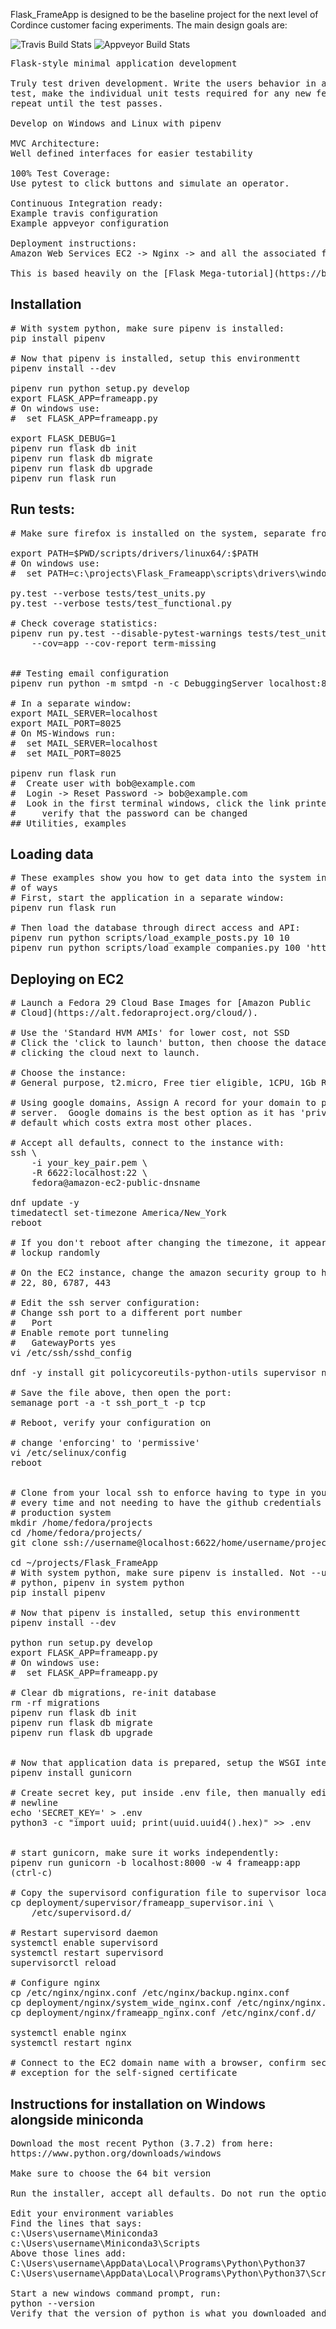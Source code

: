 Flask_FrameApp is designed to be the baseline project for the next level
of Cordince customer facing experiments. The main design goals are:

![Travis Build Stats](https://travis-ci.com/NathanHarrington/Flask_FrameApp.svg?branch=master)
![Appveyor Build Stats](https://ci.appveyor.com/api/projects/status/mojjlxt7dg5s2s6a/branch/master?svg=true)
<pre>
Flask-style minimal application development 

Truly test driven development. Write the users behavior in a functional
test, make the individual unit tests required for any new features,
repeat until the test passes.

Develop on Windows and Linux with pipenv

MVC Architecture:
Well defined interfaces for easier testability

100% Test Coverage:
Use pytest to click buttons and simulate an operator.

Continuous Integration ready:
Example travis configuration
Example appveyor configuration

Deployment instructions:
Amazon Web Services EC2 -> Nginx -> and all the associated free tier goodness

This is based heavily on the [Flask Mega-tutorial](https://blog.miguelgrinberg.com/post/the-flask-mega-tutorial-part-i-hello-world)
</pre>

## Installation
<pre>
# With system python, make sure pipenv is installed:
pip install pipenv

# Now that pipenv is installed, setup this environmentt 
pipenv install --dev

pipenv run python setup.py develop
export FLASK_APP=frameapp.py
# On windows use:
#  set FLASK_APP=frameapp.py

export FLASK_DEBUG=1
pipenv run flask db init
pipenv run flask db migrate
pipenv run flask db upgrade
pipenv run flask run
</pre>

## Run tests:
<pre>
# Make sure firefox is installed on the system, separate from the geckodriver

export PATH=$PWD/scripts/drivers/linux64/:$PATH
# On windows use:
#  set PATH=c:\projects\Flask_Frameapp\scripts\drivers\windows64\;%PATH%

py.test --verbose tests/test_units.py
py.test --verbose tests/test_functional.py

# Check coverage statistics:
pipenv run py.test --disable-pytest-warnings tests/test_units.py \
    --cov=app --cov-report term-missing


## Testing email configuration
pipenv run python -m smtpd -n -c DebuggingServer localhost:8025

# In a separate window:
export MAIL_SERVER=localhost
export MAIL_PORT=8025
# On MS-Windows run:
#  set MAIL_SERVER=localhost
#  set MAIL_PORT=8025

pipenv run flask run
#  Create user with bob@example.com
#  Login -> Reset Password -> bob@example.com
#  Look in the first terminal windows, click the link printed to log,
#     verify that the password can be changed
## Utilities, examples
</pre>

## Loading data 
<pre>
# These examples show you how to get data into the system in a variety
# of ways
# First, start the application in a separate window:
pipenv run flask run

# Then load the database through direct access and API:
pipenv run python scripts/load_example_posts.py 10 10
pipenv run python scripts/load_example_companies.py 100 'http://localhost:5000'
</pre>

## Deploying on EC2
<pre>
# Launch a Fedora 29 Cloud Base Images for [Amazon Public
# Cloud](https://alt.fedoraproject.org/cloud/).

# Use the 'Standard HVM AMIs' for lower cost, not SSD
# Click the 'click to launch' button, then choose the datacenter by
# clicking the cloud next to launch.

# Choose the instance:
# General purpose, t2.micro, Free tier eligible, 1CPU, 1Gb RAM, EBS only

# Using google domains, Assign A record for your domain to point to this
# server.  Google domains is the best option as it has 'privacy' on by
# default which costs extra most other places.

# Accept all defaults, connect to the instance with:
ssh \
    -i your_key_pair.pem \
    -R 6622:localhost:22 \
    fedora@amazon-ec2-public-dnsname

dnf update -y
timedatectl set-timezone America/New_York
reboot

# If you don't reboot after changing the timezone, it appears to 
# lockup randomly

# On the EC2 instance, change the amazon security group to have ports open:
# 22, 80, 6787, 443

# Edit the ssh server configuration: 
# Change ssh port to a different port number
#   Port <port number>
# Enable remote port tunneling
#   GatewayPorts yes
vi /etc/ssh/sshd_config

dnf -y install git policycoreutils-python-utils supervisor nginx

# Save the file above, then open the port:
semanage port -a -t ssh_port_t -p tcp <port number>

# Reboot, verify your configuration on <port number>
    
# change 'enforcing' to 'permissive'
vi /etc/selinux/config
reboot


# Clone from your local ssh to enforce having to type in your password
# every time and not needing to have the github credentials on the
# production system
mkdir /home/fedora/projects
cd /home/fedora/projects/
git clone ssh://username@localhost:6622/home/username/projects/Flask_FrameApp

cd ~/projects/Flask_FrameApp
# With system python, make sure pipenv is installed. Not --user land
# python, pipenv in system python
pip install pipenv

# Now that pipenv is installed, setup this environmentt 
pipenv install --dev

python run setup.py develop
export FLASK_APP=frameapp.py
# On windows use:
#  set FLASK_APP=frameapp.py

# Clear db migrations, re-init database
rm -rf migrations
pipenv run flask db init
pipenv run flask db migrate
pipenv run flask db upgrade


# Now that application data is prepared, setup the WSGI interface
pipenv install gunicorn

# Create secret key, put inside .env file, then manually edit to remove
# newline
echo 'SECRET_KEY=' > .env
python3 -c "import uuid; print(uuid.uuid4().hex)" >> .env


# start gunicorn, make sure it works independently:
pipenv run gunicorn -b localhost:8000 -w 4 frameapp:app
(ctrl-c)

# Copy the supervisord configuration file to supervisor location
cp deployment/supervisor/frameapp_supervisor.ini \
    /etc/supervisord.d/

# Restart supervisord daemon
systemctl enable supervisord
systemctl restart supervisord
supervisorctl reload

# Configure nginx
cp /etc/nginx/nginx.conf /etc/nginx/backup.nginx.conf
cp deployment/nginx/system_wide_nginx.conf /etc/nginx/nginx.conf
cp deployment/nginx/frameapp_nginx.conf /etc/nginx/conf.d/

systemctl enable nginx
systemctl restart nginx

# Connect to the EC2 domain name with a browser, confirm security
# exception for the self-signed certificate
</pre>

## Instructions for installation on Windows alongside miniconda
<pre>
Download the most recent Python (3.7.2) from here:
https://www.python.org/downloads/windows

Make sure to choose the 64 bit version

Run the installer, accept all defaults. Do not run the option to expand the path length.

Edit your environment variables
Find the lines that says:
c:\Users\username\Miniconda3
c:\Users\username\Miniconda3\Scripts
Above those lines add:
C:\Users\username\AppData\Local\Programs\Python\Python37
C:\Users\username\AppData\Local\Programs\Python\Python37\Scripts

Start a new windows command prompt, run:
python --version
Verify that the version of python is what you downloaded and 'conda' does not appear anywhere in the python version
</pre>


